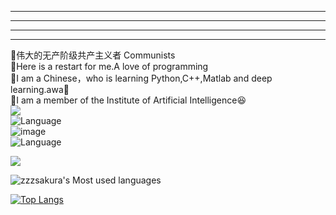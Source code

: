 
<!--
-->
--------------------------------------------------------------------------------------------------------------------------------------------------------
--------------------------------------------------------------------------------------------------------------------------------------------------------
--------------------------                                    -------------------------                   ----------------------------------------------
--------------------------------------------------------------------------------------------------------------------------------------------------------



🥇伟大的无产阶级共产主义者 Communists  
📝Here is a restart for me.A love of programming  
📝I am a Chinese，who is learning Python,C++,Matlab and deep learning.awa🍿  
📝I am a member of the Institute of Artificial Intelligence😆  
![](https://img.shields.io/badge/python-3.9-orange?style=for-the-badge&logo=python&logoColor=orange)  
![Language](https://img.shields.io/badge/language-c++-brightgreen)  
![image](https://github.com/zzzsakura/zzzsakura/assets/147756443/f05daef2-c4b3-45f7-9fc4-b2d7be839c8d)  
![Language](https://img.shields.io/badge/method-deep_learning-brightblue)  



<picture>

  <source
    srcset="https://github-readme-stats.vercel.app/api?username=zzzsakura&show_icons=true"
    media="(prefers-color-scheme: light), (prefers-color-scheme: no-preference)"
  />
  <img src="https://github-readme-stats.vercel.app/api?username=zzzsakura&show_icons=true" />
</picture>



![zzzsakura's Most used languages](https://github-readme-stats.vercel.app/api/top-langs/?username=zzzsakura&layout=compact&hide_border=true&langs_count=10)

[![Top Langs](https://github-readme-stats.vercel.app/api/top-langs/?username=zzzsakura&layout=pie)](https://github.com/anuraghazra/github-readme-stats)


<!--START_SECTION:waka-->  



<!--END_SECTION:waka-->
